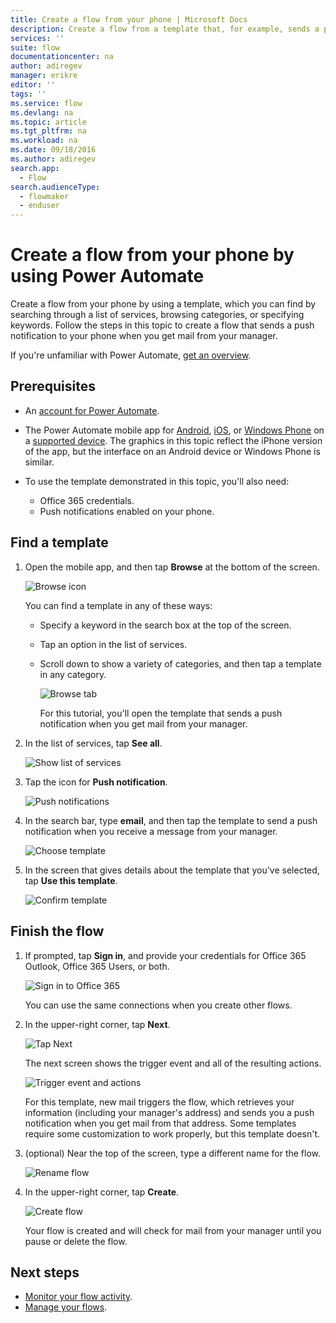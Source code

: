 ```yaml
---
title: Create a flow from your phone | Microsoft Docs
description: Create a flow from a template that, for example, sends a push notification when you receive mail from an address that you specify
services: ''
suite: flow
documentationcenter: na
author: adiregev
manager: erikre
editor: ''
tags: ''
ms.service: flow
ms.devlang: na
ms.topic: article
ms.tgt_pltfrm: na
ms.workload: na
ms.date: 09/18/2016
ms.author: adiregev
search.app: 
  - Flow
search.audienceType: 
  - flowmaker
  - enduser
---
```

# Create a flow from your phone by using Power Automate

Create a flow from your phone by using a template, which you can find by searching through a list of services, browsing categories, or specifying keywords. Follow the steps in this topic to create a flow that sends a push notification to your phone when you get mail from your manager.

If you're unfamiliar with Power Automate, [get an overview](getting-started.md).

## Prerequisites
* An [account for Power Automate](sign-up-sign-in.md).
* The Power Automate mobile app for [Android](https://aka.ms/flowmobiledocsandroid), [iOS](https://aka.ms/flowmobiledocsios), or [Windows Phone](https://aka.ms/flowmobilewindows) on a [supported device](getting-started.md#use-the-mobile-app). The graphics in this topic reflect the iPhone version of the app, but the interface on an Android device or Windows Phone is similar.
* To use the template demonstrated in this topic, you'll also need:
  
  * Office 365 credentials.
  * Push notifications enabled on your phone.

## Find a template
1. Open the mobile app, and then tap **Browse** at the bottom of the screen.
   
    ![Browse icon](./media/mobile-create-flow/browse-icon.png)
   
    You can find a template in any of these ways:
   
   * Specify a keyword in the search box at the top of the screen.
   * Tap an option in the list of services.
   * Scroll down to show a variety of categories, and then tap a template in any category.
     
       ![Browse tab](./media/mobile-create-flow/browse-tab.png)
     
     For this tutorial, you'll open the template that sends a push notification when you get mail from your manager.
2. In the list of services, tap **See all**.
   
    ![Show list of services](./media/mobile-create-flow/list-services.png)
3. Tap the icon for **Push notification**.
   
    ![Push notifications](./media/mobile-create-flow/push-notifications.png)
4. In the search bar, type **email**, and then tap the template to send a push notification when you receive a message from your manager.
   
    ![Choose template](./media/mobile-create-flow/choose-template.png)
5. In the screen that gives details about the template that you've selected, tap **Use this template**.
   
    ![Confirm template](./media/mobile-create-flow/confirm-template.png)

## Finish the flow
1. If prompted, tap **Sign in**, and provide your credentials for Office 365 Outlook, Office 365 Users, or both.
   
    ![Sign in to Office 365](./media/mobile-create-flow/office-signin.png)
   
    You can use the same connections when you create other flows.
2. In the upper-right corner, tap **Next**.
   
    ![Tap Next](./media/mobile-create-flow/next.png)
   
    The next screen shows the trigger event and all of the resulting actions.
   
    ![Trigger event and actions](./media/mobile-create-flow/flow-structure.png)
   
    For this template, new mail triggers the flow, which retrieves your information (including your manager's address) and sends you a push notification when you get mail from that address. Some templates require some customization to work properly, but this template doesn't.
3. (optional) Near the top of the screen, type a different name for the flow.
   
    ![Rename flow](./media/mobile-create-flow/rename-flow.png)
4. In the upper-right corner, tap **Create**.
   
    ![Create flow](./media/mobile-create-flow/create-flow.png)
   
    Your flow is created and will check for mail from your manager until you pause or delete the flow.

## Next steps
* [Monitor your flow activity](mobile-monitor-activity.md).
* [Manage your flows](mobile-manage-flows.md).

